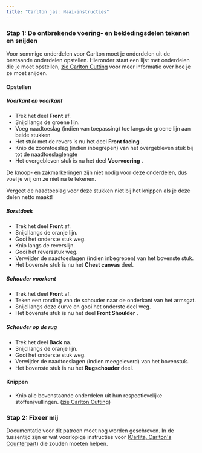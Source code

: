 ```yaml
---
title: "Carlton jas: Naai-instructies"
---
```


### Stap 1: De ontbrekende voering- en bekledingsdelen tekenen en snijden

Voor sommige onderdelen voor Carlton moet je onderdelen uit de bestaande onderdelen opstellen. Hieronder staat een lijst met onderdelen die je moet opstellen, [zie Carlton Cutting](/docs/designs/carlton/cutting/) voor meer informatie over hoe je ze moet snijden.

#### Opstellen

##### Voorkant en voorkant

- Trek het deel **Front** af.
- Snijd langs de groene lijn.
- Voeg naadtoeslag (indien van toepassing) toe langs de groene lijn aan beide stukken
- Het stuk met de revers is nu het deel **Front facing** .
- Knip de zoomtoeslag (indien inbegrepen) van het overgebleven stuk bij tot de naadtoeslaglengte
- Het overgebleven stuk is nu het deel **Voorvoering** .

<Note>

De knoop- en zakmarkeringen zijn niet nodig voor deze onderdelen, dus voel je vrij om ze niet na te tekenen.

</Note>

<Warning>

Vergeet de naadtoeslag voor deze stukken niet bij het knippen als je deze delen netto maakt!

</Warning>

##### Borstdoek

- Trek het deel **Front** af.
- Snijd langs de oranje lijn.
- Gooi het onderste stuk weg.
- Knip langs de reverslijn.
- Gooi het reversstuk weg.
- Verwijder de naadtoeslagen (indien inbegrepen) van het bovenste stuk.
- Het bovenste stuk is nu het **Chest canvas** deel.

##### Schouder voorkant

- Trek het deel **Front** af.
- Teken een ronding van de schouder naar de onderkant van het armsgat.
- Snijd langs deze curve en gooi het onderste deel weg.
- Het bovenste stuk is nu het deel **Front Shoulder** .

##### Schouder op de rug

- Trek het deel **Back** na.
- Snijd langs de oranje lijn.
- Gooi het onderste stuk weg.
- Verwijder de naadtoeslagen (indien meegeleverd) van het bovenstuk.
- Het bovenste stuk is nu het **Rugschouder** deel.

#### Knippen

- Knip alle bovenstaande onderdelen uit hun respectievelijke stoffen/vullingen. ([zie Carlton Cutting](/docs/designs/carlton/cutting/))

### Stap 2: Fixeer mij

<Fixme>

Documentatie voor dit patroon moet nog worden geschreven. In de tussentijd zijn er wat voorlopige instructies voor ([Carlita, Carlton's Counterpart](/docs/designs/carlita/instructions/)) die zouden moeten helpen.

</Fixme>
